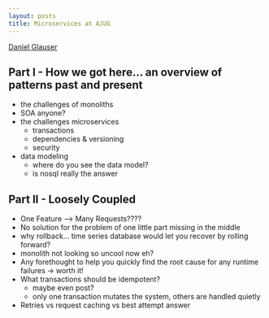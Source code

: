 ```yaml
---
layout: posts
title: Microservices at AJUG
---
```

[Daniel Glauser](https://github.com/danielglauser) 

## Part I - How we got here... an overview of patterns past and present
* the challenges of monoliths
* SOA anyone?
* the challenges microservices
  * transactions
  * dependencies & versioning
  * security
* data modeling
  * where do you see the data model?
  * is nosql really the answer
  
## Part II - Loosely Coupled
* One Feature --> Many Requests????
* No solution for the problem of one little part missing in the middle
* why rollback...  time series database would let you recover by rolling forward?
* monolith not looking so uncool now eh?
* Any forethought to help you quickly find the root cause for any runtime failures -> worth it!
* What transactions should be idempotent?
  * maybe even post?
  * only one transaction mutates the system,  others are handled quietly
* Retries  vs request caching vs best attempt answer



